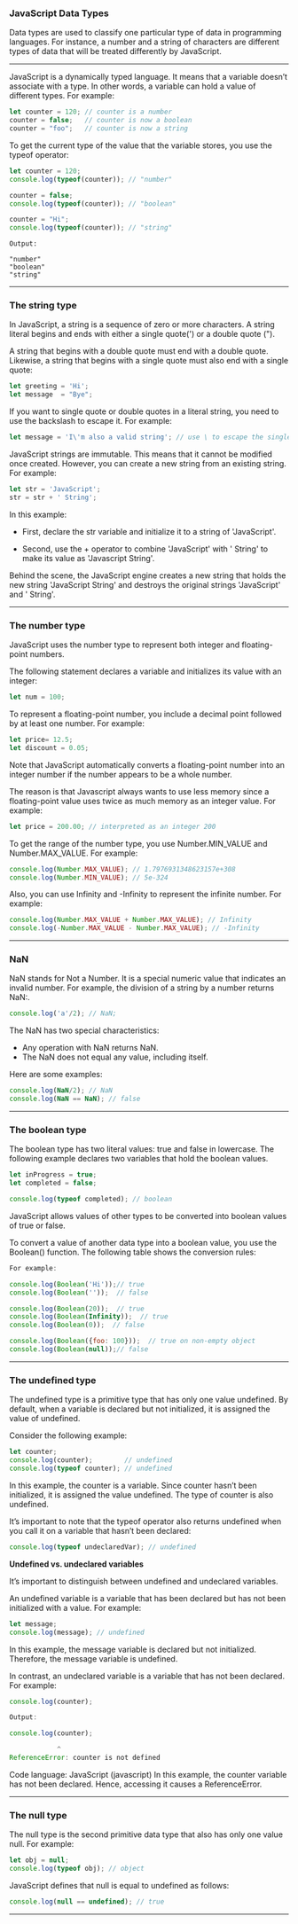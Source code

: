 ### JavaScript Data Types
Data types are used to classify one particular type of data in programming languages. For instance, a number and a string of characters are different types of data that will be treated differently by JavaScript.

***

JavaScript is a dynamically typed language. It means that a variable doesn’t associate with a type. In other words, a variable can hold a value of different types. For example:


```js
let counter = 120; // counter is a number
counter = false;   // counter is now a boolean
counter = "foo";   // counter is now a string
```

To get the current type of the value that the variable stores, you use the typeof operator:

```js
let counter = 120;
console.log(typeof(counter)); // "number"

counter = false; 
console.log(typeof(counter)); // "boolean"

counter = "Hi";
console.log(typeof(counter)); // "string"
```

```
Output:

"number"
"boolean"
"string"
```

***

### The string type
In JavaScript, a string is a sequence of zero or more characters. A string literal begins and ends with either a single quote(') or a double quote (").

A string that begins with a double quote must end with a double quote. Likewise, a string that begins with a single quote must also end with a single quote:

```js
let greeting = 'Hi';
let message  = "Bye";
```

If you want to single quote or double quotes in a literal string, you need to use the backslash to escape it. For example:

```js
let message = 'I\'m also a valid string'; // use \ to escape the single quote (')
```

JavaScript strings are immutable. This means that it cannot be modified once created. However, you can create a new string from an existing string. For example:

```js
let str = 'JavaScript';
str = str + ' String';
```

In this example:

* First, declare the str variable and initialize it to a string of 'JavaScript'.

* Second, use the + operator to combine 'JavaScript' with ' String' to make its value as 'Javascript String'.

Behind the scene, the JavaScript engine creates a new string that holds the new string 'JavaScript String' and destroys the original strings 'JavaScript' and ' String'.

***

### The number type
JavaScript uses the number type to represent both integer and floating-point numbers.

The following statement declares a variable and initializes its value with an integer:

```js
let num = 100;
```
To represent a floating-point number, you include a decimal point followed by at least one number. For example:

```js
let price= 12.5; 
let discount = 0.05;
```

Note that JavaScript automatically converts a floating-point number into an integer number if the number appears to be a whole number.

The reason is that Javascript always wants to use less memory since a floating-point value uses twice as much memory as an integer value. For example:

```js
let price = 200.00; // interpreted as an integer 200
```

To get the range of the number type, you use Number.MIN_VALUE and Number.MAX_VALUE. For example:

```js
console.log(Number.MAX_VALUE); // 1.7976931348623157e+308
console.log(Number.MIN_VALUE); // 5e-324
```
Also, you can use Infinity and -Infinity to represent the infinite number. For example:

```js
console.log(Number.MAX_VALUE + Number.MAX_VALUE); // Infinity
console.log(-Number.MAX_VALUE - Number.MAX_VALUE); // -Infinity
```

***

### NaN
NaN stands for Not a Number. It is a special numeric value that indicates an invalid number. For example, the division of a string by a number returns NaN:.

```js
console.log('a'/2); // NaN;
```

The NaN has two special characteristics:

* Any operation with NaN returns NaN.
* The NaN does not equal any value, including itself.

Here are some examples:

```js
console.log(NaN/2); // NaN
console.log(NaN == NaN); // false
```

***

### The boolean type
The boolean type has two literal values: true and false in lowercase. The following example declares two variables that hold the boolean values.

```js
let inProgress = true;
let completed = false;

console.log(typeof completed); // boolean
```

JavaScript allows values of other types to be converted into boolean values of true or false.

To convert a value of another data type into a boolean value, you use the Boolean() function. The following table shows the conversion rules:

```js
For example:

console.log(Boolean('Hi'));// true
console.log(Boolean(''));  // false

console.log(Boolean(20));  // true
console.log(Boolean(Infinity));  // true
console.log(Boolean(0));  // false

console.log(Boolean({foo: 100}));  // true on non-empty object
console.log(Boolean(null));// false
```
***

### The undefined type
The undefined type is a primitive type that has only one value undefined. By default, when a variable is declared but not initialized, it is assigned the value of undefined.

Consider the following example:

```js
let counter;
console.log(counter);        // undefined
console.log(typeof counter); // undefined
```

In this example, the counter is a variable. Since counter hasn’t been initialized, it is assigned the value undefined. The type of counter is also undefined.

It’s important to note that the typeof operator also returns undefined when you call it on a variable that hasn’t been declared:

```js
console.log(typeof undeclaredVar); // undefined
```

**Undefined vs. undeclared variables**

It’s important to distinguish between undefined and undeclared variables.

An undefined variable is a variable that has been declared but has not been initialized with a value. For example:

```js
let message;
console.log(message); // undefined
```

In this example, the message variable is declared but not initialized. Therefore, the message variable is undefined.

In contrast, an undeclared variable is a variable that has not been declared. For example:

```js
console.log(counter);
```
```js
Output:

console.log(counter);

            ^
ReferenceError: counter is not defined
```

Code language: JavaScript (javascript) In this example, the counter variable has not been declared. Hence, accessing it causes a ReferenceError.

***

### The null type
The null type is the second primitive data type that also has only one value null. For example:

```js
let obj = null;
console.log(typeof obj); // object
```

JavaScript defines that null is equal to undefined as follows:

```js
console.log(null == undefined); // true
```

***
